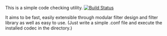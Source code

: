 This is a simple code checking utility.
[![Build Status](https://travis-ci.org/sils1297/codec.svg?branch=master)](https://travis-ci.org/sils1297/codec)

It aims to be fast, easily extensible through modular filter design and filter
library as well as easy to use. (Just write a simple .conf file and execute the
installed codec in the directory.)

